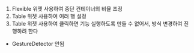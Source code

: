 1. Flexible 위젯 사용하여 중단 컨테이너의 비율 조정
2. Table 위젯 사용하여 여러 행 설정
3. Table 위젯 사용하여 클릭하면 기능 실행하도록 만들 수 없어서, 방식 변경하여 진행하려 한다 
- GestureDetector 안됨